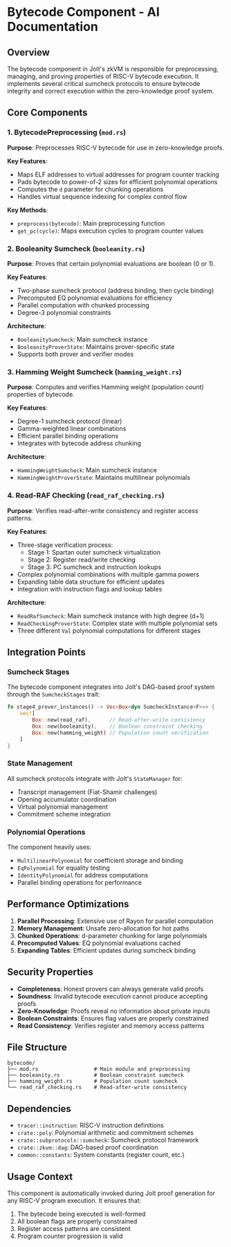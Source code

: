 # Bytecode Component - AI Documentation

## Overview

The bytecode component in Jolt's zkVM is responsible for preprocessing, managing, and proving properties of RISC-V bytecode execution. It implements several critical sumcheck protocols to ensure bytecode integrity and correct execution within the zero-knowledge proof system.

## Core Components

### 1. BytecodePreprocessing (`mod.rs`)

**Purpose**: Preprocesses RISC-V bytecode for use in zero-knowledge proofs.

**Key Features**:
- Maps ELF addresses to virtual addresses for program counter tracking
- Pads bytecode to power-of-2 sizes for efficient polynomial operations
- Computes the `d` parameter for chunking operations
- Handles virtual sequence indexing for complex control flow

**Key Methods**:
- `preprocess(bytecode)`: Main preprocessing function
- `get_pc(cycle)`: Maps execution cycles to program counter values

### 2. Booleanity Sumcheck (`booleanity.rs`)

**Purpose**: Proves that certain polynomial evaluations are boolean (0 or 1).

**Key Features**:
- Two-phase sumcheck protocol (address binding, then cycle binding)
- Precomputed EQ polynomial evaluations for efficiency
- Parallel computation with chunked processing
- Degree-3 polynomial constraints

**Architecture**:
- `BooleanitySumcheck`: Main sumcheck instance
- `BooleanityProverState`: Maintains prover-specific state
- Supports both prover and verifier modes

### 3. Hamming Weight Sumcheck (`hamming_weight.rs`)

**Purpose**: Computes and verifies Hamming weight (population count) properties of bytecode.

**Key Features**:
- Degree-1 sumcheck protocol (linear)
- Gamma-weighted linear combinations
- Efficient parallel binding operations
- Integrates with bytecode address chunking

**Architecture**:
- `HammingWeightSumcheck`: Main sumcheck instance
- `HammingWeightProverState`: Maintains multilinear polynomials

### 4. Read-RAF Checking (`read_raf_checking.rs`)

**Purpose**: Verifies read-after-write consistency and register access patterns.

**Key Features**:
- Three-stage verification process:
  - Stage 1: Spartan outer sumcheck virtualization
  - Stage 2: Register read/write checking
  - Stage 3: PC sumcheck and instruction lookups
- Complex polynomial combinations with multiple gamma powers
- Expanding table data structure for efficient updates
- Integration with instruction flags and lookup tables

**Architecture**:
- `ReadRafSumcheck`: Main sumcheck instance with high degree (d+1)
- `ReadCheckingProverState`: Complex state with multiple polynomial sets
- Three different `Val` polynomial computations for different stages

## Integration Points

### Sumcheck Stages

The bytecode component integrates into Jolt's DAG-based proof system through the `SumcheckStages` trait:

```rust
fn stage4_prover_instances() -> Vec<Box<dyn SumcheckInstance<F>>> {
    vec![
        Box::new(read_raf),      // Read-after-write consistency
        Box::new(booleanity),    // Boolean constraint checking  
        Box::new(hamming_weight) // Population count verification
    ]
}
```

### State Management

All sumcheck protocols integrate with Jolt's `StateManager` for:
- Transcript management (Fiat-Shamir challenges)
- Opening accumulator coordination
- Virtual polynomial management
- Commitment scheme integration

### Polynomial Operations

The component heavily uses:
- `MultilinearPolynomial` for coefficient storage and binding
- `EqPolynomial` for equality testing
- `IdentityPolynomial` for address computations
- Parallel binding operations for performance

## Performance Optimizations

1. **Parallel Processing**: Extensive use of Rayon for parallel computation
2. **Memory Management**: Unsafe zero-allocation for hot paths
3. **Chunked Operations**: d-parameter chunking for large polynomials
4. **Precomputed Values**: EQ polynomial evaluations cached
5. **Expanding Tables**: Efficient updates during sumcheck binding

## Security Properties

- **Completeness**: Honest provers can always generate valid proofs
- **Soundness**: Invalid bytecode execution cannot produce accepting proofs
- **Zero-Knowledge**: Proofs reveal no information about private inputs
- **Boolean Constraints**: Ensures flag values are properly constrained
- **Read Consistency**: Verifies register and memory access patterns

## File Structure

```
bytecode/
├── mod.rs                  # Main module and preprocessing
├── booleanity.rs           # Boolean constraint sumcheck
├── hamming_weight.rs       # Population count sumcheck
└── read_raf_checking.rs    # Read-after-write consistency
```

## Dependencies

- `tracer::instruction`: RISC-V instruction definitions
- `crate::poly`: Polynomial arithmetic and commitment schemes
- `crate::subprotocols::sumcheck`: Sumcheck protocol framework
- `crate::zkvm::dag`: DAG-based proof coordination
- `common::constants`: System constants (register count, etc.)

## Usage Context

This component is automatically invoked during Jolt proof generation for any RISC-V program execution. It ensures that:

1. The bytecode being executed is well-formed
2. All boolean flags are properly constrained
3. Register access patterns are consistent
4. Program counter progression is valid